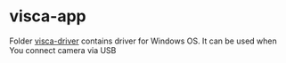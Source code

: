 # visca-app

Folder [visca-driver](https://github.com/Vapsel/visca-app/tree/master/visca-driver) contains driver for Windows OS. It can be used when You connect camera via USB